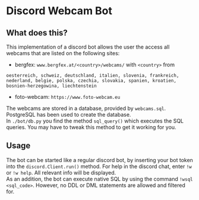 # Discord Webcam Bot

## What does this?
This implementation of a discord bot allows the user the access all webcams that are listed on the following sites:
- bergfex: `www.bergfex.at/<country>/webcams/` with `<country>` from
 ```
 oesterreich, schweiz, deutschland, italien, slovenia, frankreich, nederland, belgie, polska, czechia, slovakia, spanien, kroatien, bosnien-herzegowina, liechtenstein
 ```
- foto-webcam: `https://www.foto-webcam.eu`

The webcams are stored in a database, provided by `webcams.sql`.
PostgreSQL has been used to create the database. \
In `./bot/db.py` you find the method `sql_query()` which executes the SQL queries.
You may have to tweak this method to get it working for you.

## Usage

The bot can be started like a regular discord bot, by inserting your bot token into the `discord.Client.run()` method.
For help in the discord chat, enter `!w` or `!w help`. All relevant info will be displayed. \
As an addition, the bot can execute native SQL by using the command `!wsql <sql_code>`.
However, no DDL or DML statements are allowed and filtered for.